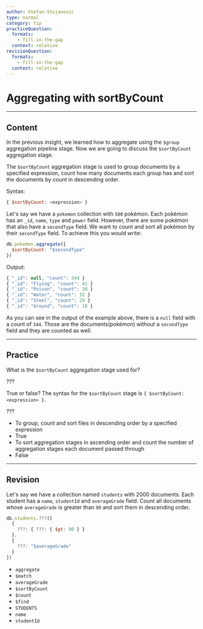```yaml
---
author: Stefan-Stojanovic
type: normal
category: tip
practiceQuestion:
  formats:
    - fill-in-the-gap
  context: relative
revisionQuestion:
  formats:
    - fill-in-the-gap
  context: relative
---
```


# Aggregating with sortByCount


---

## Content

In the previous insight, we learned how to aggregate using the `$group` aggregation pipeline stage. Now we are going to discuss the `$sortByCount` aggregation stage.

The `$sortByCount` aggregation stage is used to group documents by a specified expression, count how many documents each group has and sort the documents by count in descending order.

Syntax:

```javascript
{ $sortByCount: <expression> }
```

Let's say we have a `pokemon` collection with `500` pokémon. Each pokémon has an `_id`, `name`, `type` and `power` field. However, there are some pokémon that also have a `secondType` field. We want to count and sort all pokémon by their `secondType` field. To achieve this you would write:

```javascript
db.pokemon.aggregate({
  $sortByCount: "$secondType"
})
```

Output:

```javascript
{ "_id": null, "count": 344 }
{ "_id": "Flying", "count": 41 }
{ "_id": "Poison", "count": 36 }
{ "_id": "Water", "count": 32 }
{ "_id": "Steel", "count": 29 }
{ "_id": "Ground", "count": 18 }
```

As you can see in the output of the example above, there is a `null` field with a count of `344`. Those are the documents(pokémon) without a `secondType` field and they are counted as well.


---

## Practice

What is the `$sortByCount` aggregation stage used for?

???

True or false?
The syntax for the `$sortByCount` stage is `{ $sortByCount:  <expression> }`.

???

- To group, count and sort files in descending order by a specified expression
- True
- To sort aggregation stages in ascending order and count the number of aggregation stages each document passed through
- False


---

## Revision

Let's say we have a collection named `students` with 2000 documents. Each student has a `name`, `studentId` and `averageGrade` field. Count all documents whose `averageGrade` is greater than `90` and sort them in descending order.

```javascript
db.students.???([
  {
    ???: { ???: { $gt: 90 } }
  },
  {
    ???: "$averageGrade"
  }
])
```

- `aggregate`
- `$match`
- `averageGrade`
- `$sortByCount`
- `$count`
- `$find`
- `STUDENTS`
- `name`
- `studentId`
